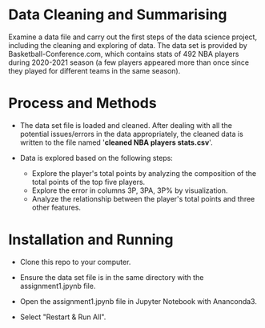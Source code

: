# Data Cleaning and Summarising

Examine a data file and carry out the first steps of the data science project, including the cleaning and exploring of data. The data set is provided by Basketball-Conference.com, which contains stats of 492 NBA players during 2020-2021 season (a few players appeared more than once since they played for different teams in the same season).

# Process and Methods

- The data set file is loaded and cleaned. After dealing with all the potential issues/errors in the data appropriately, the cleaned data is written to the file named '**cleaned NBA players stats.csv**'.

- Data is explored based on the following steps:
  - Explore the player's total points by analyzing the composition of the total points of the top five players.
  - Explore the error in columns 3P, 3PA, 3P% by visualization.
  - Analyze the relationship between the player's total points and three other features.

# Installation and Running

- Clone this repo to your computer.

- Ensure the data set file is in the same directory with the assignment1.jpynb file.

- Open the assignment1.jpynb file in Jupyter Notebook with Ananconda3.

- Select "Restart & Run All".

